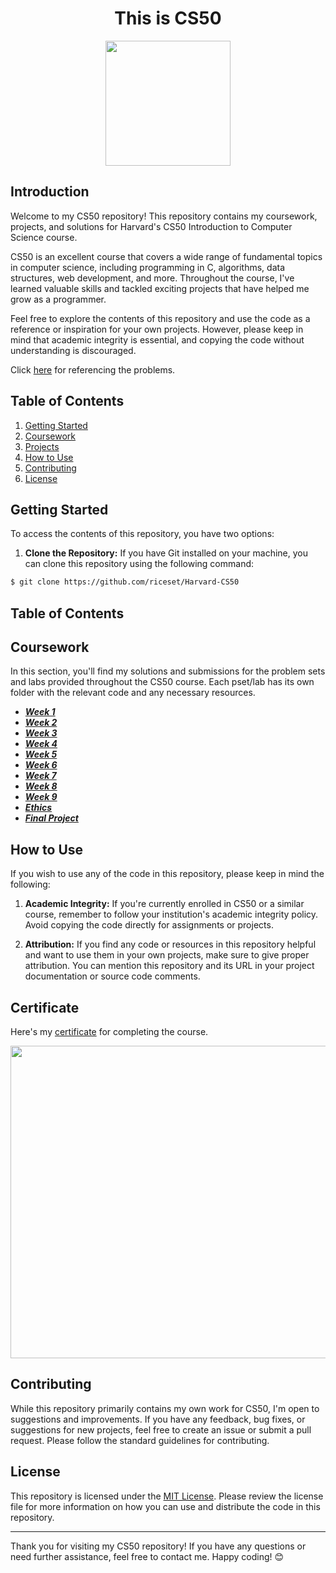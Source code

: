 <h1 align="center">
	This is CS50
</h1>

<p align="center">
	<img src="https://github.com/riceset/Harvard-CS50/assets/48802655/ca2a5107-c56a-4b79-a2ae-32ff3144b223" width=200 height=200/>
</p>

## Introduction

Welcome to my CS50 repository! This repository contains my coursework, projects, and solutions for Harvard's CS50 Introduction to Computer Science course.

CS50 is an excellent course that covers a wide range of fundamental topics in computer science, including programming in C, algorithms, data structures, web development, and more. Throughout the course, I've learned valuable skills and tackled exciting projects that have helped me grow as a programmer.

Feel free to explore the contents of this repository and use the code as a reference or inspiration for your own projects. However, please keep in mind that academic integrity is essential, and copying the code without understanding is discouraged.

Click [here](https://cs50.harvard.edu/x/2021/) for referencing the problems.

## Table of Contents

1. [Getting Started](#getting-started)
2. [Coursework](#coursework)
3. [Projects](#projects)
4. [How to Use](#how-to-use)
5. [Contributing](#contributing)
6. [License](#license)

## Getting Started

To access the contents of this repository, you have two options:

1. **Clone the Repository:** If you have Git installed on your machine, you can clone this repository using the following command:

```sh
$ git clone https://github.com/riceset/Harvard-CS50
```

## Table of Contents

## Coursework

In this section, you'll find my solutions and submissions for the problem sets and labs provided throughout the CS50 course. Each pset/lab has its own folder with the relevant code and any necessary resources.

- ***[Week 1](https://github.com/riceset/Harvard-CS50/tree/main/1)***
- ***[Week 2](https://github.com/riceset/Harvard-CS50/tree/main/2)***
- ***[Week 3](https://github.com/riceset/Harvard-CS50/tree/main/3)***
- ***[Week 4](https://github.com/riceset/Harvard-CS50/tree/main/4)***
- ***[Week 5](https://github.com/riceset/Harvard-CS50/tree/main/5)***
- ***[Week 6](https://github.com/riceset/Harvard-CS50/tree/main/6)***
- ***[Week 7](https://github.com/riceset/Harvard-CS50/tree/main/7)***
- ***[Week 8](https://github.com/riceset/Harvard-CS50/tree/main/8)***
- ***[Week 9](https://github.com/riceset/Harvard-CS50/tree/main/9)***
- ***[Ethics](https://github.com/riceset/Harvard-CS50/tree/main/Ethics)***
- ***[Final Project](https://github.com/riceset/Harvard-CS50/tree/main/Final)***

## How to Use

If you wish to use any of the code in this repository, please keep in mind the following:

1. **Academic Integrity:** If you're currently enrolled in CS50 or a similar course, remember to follow your institution's academic integrity policy. Avoid copying the code directly for assignments or projects.

2. **Attribution:** If you find any code or resources in this repository helpful and want to use them in your own projects, make sure to give proper attribution. You can mention this repository and its URL in your project documentation or source code comments.

## Certificate

Here's my [certificate](https://cs50.harvard.edu/certificates/bd575551-1159-49e7-a81b-672d2526b34c) for completing the course.

<a href="https://cs50.harvard.edu/certificates/bd575551-1159-49e7-a81b-672d2526b34c">
<img src="https://github.com/riceset/Harvard-CS50/assets/48802655/c794f6ca-eb62-48ce-a363-a66f6009be80" width=670 height=500>
</a>

## Contributing

While this repository primarily contains my own work for CS50, I'm open to suggestions and improvements. If you have any feedback, bug fixes, or suggestions for new projects, feel free to create an issue or submit a pull request. Please follow the standard guidelines for contributing.

## License

This repository is licensed under the [MIT License](LICENSE). Please review the license file for more information on how you can use and distribute the code in this repository.

---

Thank you for visiting my CS50 repository! If you have any questions or need further assistance, feel free to contact me. Happy coding! 😊
